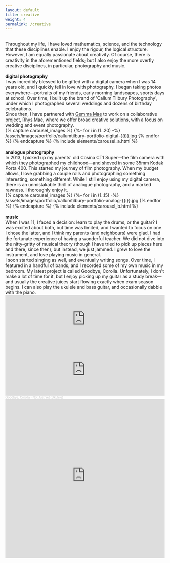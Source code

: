 ```yaml
---
layout: default
title: creative
weight: 4
permalink: /creative
---
```


<br/>
Throughout my life, I have loved mathematics, science, and the technology that these disciplines enable. I enjoy the rigour, the logical structure. However, I am equally passionate about creativity. Of course, there is creativity in the aforementioned fields; but I also enjoy the more overtly creative disciplines, in particular, photography and music. 
<br/>
<br/>

<div class="row justify-content-center">
  <div class="col-lg-4 col-md-6 text-left mt-4">
    <b> digital photography </b> <br/>
    I was incredibly blessed to be gifted with a digital camera when I was 14 years old, and I quickly fell in love with photography. I began taking photos everywhere—portraits of my friends, early morning landscapes, sports days at school. Over time, I built up the brand of 'Callum Tilbury Photography', under which I photographed several weddings and dozens of birthday celebrations. <br/>
    Since then, I have partnered with <a href="https://www.instagram.com/_gemmamae">Gemma Mae</a> to work on a collaborative project, <a href="https://www.instagram.com/rhysmae">Rhys Mae</a>, where we offer broad creative solutions, with a focus on wedding and event photography.<br/>
  </div>
    <div class="col-md-8">
        {% capture carousel_images %}
            {%- for i in (1..20) -%}
                /assets/images/portfolio/callumtilbury-portfolio-digital-{{i}}.jpg
            {% endfor %}
        {% endcapture %}
        {% include elements/carousel_a.html %}
    </div>
</div>

<br/>

<div class="row justify-content-center">
  <div class="col-lg-4 col-md-6 text-left mt-4">
    <b> analogue photography </b> <br/>
    In 2013, I picked up my parents' old Cosina CT1 Super—the film camera with which they photographed my childhood—and shoved in some 35mm Kodak Porta 400. This started my journey of film photography. When my budget allows, I love grabbing a couple rolls and photographing something interesting, something different. While I still enjoy using my digital camera, there is an unmistakable thrill of analogue photography, and a marked rawness. I thoroughly enjoy it.<br/>
  </div>
    <div class="col-md-8">
        {% capture carousel_images %}
            {%- for i in (1..15) -%}
                /assets/images/portfolio/callumtilbury-portfolio-analog-{{i}}.jpg
            {% endfor %}
        {% endcapture %}
        {% include elements/carousel_b.html %}
    </div>
</div>

<br/>


<div class="row justify-content-center">
  <div class="col-lg-4 col-md-6 text-left mt-4">
    <b> music </b><br/>
    When I was 11, I faced a decision: learn to play the drums, or the guitar? I was excited about both, but time was limited, and I wanted to focus on one. I chose the latter, and I think my parents (and neighbours) were glad. I had the fortunate experience of having a wonderful teacher. We did not dive into the nitty-gritty of musical theory (though I have tried to pick up pieces here and there, since then), but instead, we just jammed. I grew to love the instrument, and love playing music in general.<br/>
    I soon started singing as well, and eventually writing songs. Over time, I featured in a handful of bands, and I recorded some of my own music in my bedroom. My latest project is called Goodbye, Corolla. Unfortunately, I don't make a lot of time for it, but I enjoy picking up my guitar as a study break—and usually the creative juices start flowing exactly when exam season begins. I can also play the ukulele and bass guitar, and occasionally dabble with the piano.<br/>
  </div>
    <div class="col-md-8">
        <div class="music_widget_center">
            <iframe allow="autoplay *; encrypted-media *;" frameborder="0" height="150" style="width:100%;overflow:hidden;background:transparent;" sandbox="allow-forms allow-popups allow-same-origin allow-scripts allow-storage-access-by-user-activation allow-top-navigation-by-user-activation" src="https://embed.music.apple.com/za/album/on-strike/1278731364?i=1278731370"></iframe>
        </div>
        <div class="music_widget_center">
            <iframe width="100%" height="166" scrolling="no" frameborder="no" allow="autoplay" src="https://w.soundcloud.com/player/?url=https%3A//api.soundcloud.com/tracks/272986047&color=%23ff5500&auto_play=false&hide_related=false&show_comments=true&show_user=true&show_reposts=false&show_teaser=true"></iframe><div style="font-size: 10px; color: #cccccc;line-break: anywhere;word-break: normal;overflow: hidden;white-space: nowrap;text-overflow: ellipsis; font-family: Interstate,Lucida Grande,Lucida Sans Unicode,Lucida Sans,Garuda,Verdana,Tahoma,sans-serif;font-weight: 100;"><a href="https://soundcloud.com/goodbyecorolla" title="Goodbye, Corolla" target="_blank" style="color: #cccccc; text-decoration: none;">Goodbye, Corolla</a> · <a href="https://soundcloud.com/goodbyecorolla/not-just-yet-ukulele" title="Not Just Yet (Ukulele)" target="_blank" style="color: #cccccc; text-decoration: none;">Not Just Yet (Ukulele)</a></div>
        </div>
        <div class="music_widget_center">
          <iframe width="100%" height="500" src="https://www.youtube-nocookie.com/embed/qA5FRvzFL0I" frameborder="0" allow="accelerometer; autoplay; encrypted-media; gyroscope; picture-in-picture" allowfullscreen></iframe>
        </div>
    </div>
</div>

<br/>